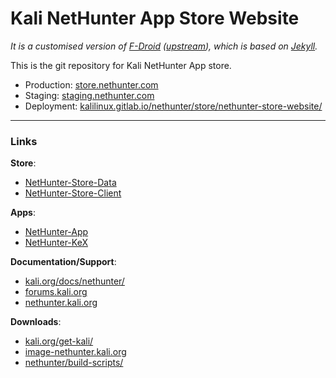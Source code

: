 # Kali NetHunter App Store Website

_It is a customised version of [F-Droid](https://f-droid.org/) ([upstream](https://gitlab.com/fdroid/fdroid-website)), which is based on [Jekyll](https://jekyllrb.com/)._

This is the git repository for Kali NetHunter App store.

- Production: [store.nethunter.com](https://store.nethunter.com/) <!-- branch: `nethunter` -->
- Staging: [staging.nethunter.com](https://staging.nethunter.com/) <!-- branch: `nethunter` -->
- Deployment: [kalilinux.gitlab.io/nethunter/store/nethunter-store-website/](https://kalilinux.gitlab.io/nethunter/store/nethunter-store-website/) <!-- branch: `*` -->

- - -

### Links

**Store**:
- [NetHunter-Store-Data](https://gitlab.com/kalilinux/nethunter/store/nethunter-store-data) <!-- fdroidserver's /repo (`_config.yml`'s `fdroid-repo` -->
- [NetHunter-Store-Client](https://gitlab.com/kalilinux/nethunter/apps/kali-nethunter-store-client)

**Apps**:
- [NetHunter-App](https://gitlab.com/kalilinux/nethunter/apps/kali-nethunter-app)
- [NetHunter-KeX](https://gitlab.com/kalilinux/nethunter/apps/kali-nethunter-kex)

**Documentation/Support**:
- [kali.org/docs/nethunter/](https://www.kali.org/docs/nethunter/)
- [forums.kali.org](https://forums.kali.org/)
- [nethunter.kali.org](https://nethunter.kali.org/)

**Downloads**:
- [kali.org/get-kali/](https://www.kali.org/get-kali/#kali-mobile)
- [image-nethunter.kali.org](https://image-nethunter.kali.org/)
- [nethunter/build-scripts/](https://gitlab.com/kalilinux/nethunter/build-scripts)
